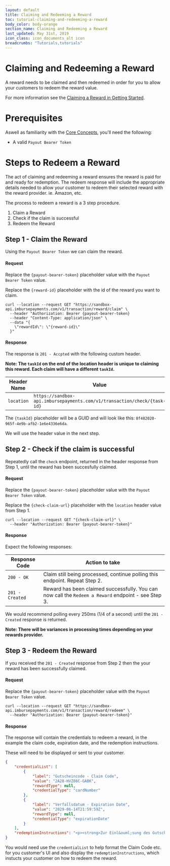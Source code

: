 ```yaml
---
layout: default
title: Claiming and Redeeming a Reward
toc: tutorial-claiming-and-redeeming-a-reward
body_color: body-orange
section_name: Claiming and Redeeming a Reward
last_updated: May 31st, 2019
icon_class: icon_documents_alt icon
breadcrumbs: "Tutorials,tutorials"
---
```

# Claiming and Redeeming a Reward
A reward needs to be claimed and then redeemed in order for you to allow your customers to redeem the reward value.

For more information see the [Claiming a Reward in Getting Started](/pages/getting-started/claiming-and-redeeming-a-reward).

# Prerequisites
Aswell as familiarity with the [Core Concepts](/pages/guides/core-concepts), you'll need the following:

- A valid `Payout Bearer Token`


# Steps to Redeem a Reward
The act of claiming and redeeming a reward ensures the reward is paid for and ready for redemption. The redeem response will include the appropriate details needed to allow your customer to redeem their selected reward with the reward provider. ie. Amazon, etc.

The process to redeem a reward is a 3 step procedure.

1. Claim a Reward
2. Check if the claim is successful
3. Redeem the Reward

## Step 1 - Claim the Reward
Using the `Payout Bearer Token` we can claim the reward.

#### Request
Replace the `{payout-bearer-token}` placeholder value with the `Payout Bearer Token` value.

Replace the `{reward-id}` placeholder with the id of the reward you want to claim.

```curl
curl --location --request GET "https://sandbox-api.imbursepayments.com/v1/transaction/reward/claim" \
  --header "Authorization: Bearer {payout-bearer-token}
  --header "Content-Type: application/json" \
  --data "{
    \"rewardId\": \"{reward-id}\"
  }"
```

#### Response
The response is `201 - Accpted` with the following custom header.

**Note: The `taskId` on the end of the location header is unique to claiming this reward. Each claim will have a different `taskId`.**

Header Name | Value
-|-
`location` | `https://sandbox-api.imbursepayments.com/v1/transaction/check/{task-id}`

The `{taskId}` placeholder will be a GUID and will look like this: `8f482020-965f-4e9b-afb2-1e6e4336e6da`.

We will use the header value in the next step.

## Step 2 - Check if the claim is successful
Repeatedly call the `check` endpoint, returned in the header response from Step 1, until the reward has been succesfully claimed.

#### Request
Replace the `{payout-bearer-token}` placeholder value with the `Payout Bearer Token` value.

Replace the `{check-claim-url}` placeholder with the `location` header value from Step 1.

```curl
curl --location --request GET "{check-claim-url}" \
  --header "Authorization: Bearer {payout-bearer-token}"
```

#### Response
Expect the following responses:

Response Code | Action to take
-|-
`200 - OK` | Claim still being processed, continue polling this endpoint. Repeat Step 2.
`201 - Created` | Reward has been claimed successfully. You can now call the `Redeem a Reward` endpoint - see Step 3.

We would recommend polling every 250ms (1/4 of a second) until the `201 - Created` response is returned.

**Note: There will be variances in processing times depending on your rewards provider.**

## Step 3 - Redeem the Reward
If you received the `201 - Created` response from Step 2 then the your reward has been successfully claimed.

#### Request
Replace the `{payout-bearer-token}` placeholder value with the `Payout Bearer Token` value.

```curl
curl --location --request GET "https://sandbox-api.imbursepayments.com/v1/transaction/reward/redeem" \
  --header "Authorization: Bearer {payout-bearer-token}"
```

#### Response
The response will contain the credentials to redeem a reward, in the example the claim code, expiration date, and the redemption instructions.

These will need to be displayed or sent to your customer.

```json
{
    "credentialList": [
        {
            "label": "Gutscheincode - Claim Code",
            "value": "2A28-HVZ86C-GABK",
            "rewardType": null,
            "credentialType": "cardNumber"
        },
        {
            "label": "Verfallsdatum - Expiration Date",
            "value": "2029-06-14T21:59:59Z",
            "rewardType": null,
            "credentialType": "expirationDate"
        }
    ],
    "redemptionInstructions": "<p><strong>Zur Einl&ouml;sung des Gutscheins gehen Sie bitte wie folgt vor:</strong></p><ol><li>Gehen Sie auf&nbsp;<a href=\\\"http://www.amazon.de/Geschenkgutscheine/b?ie=UTF8&amp;node=1571256031\\\">www.amazon.de/gp/gc</a>. Klicken Sie auf &bdquo;Gutschein einl&ouml;sen&ldquo; und geben Sie den Gutscheincode ein, wenn Sie dazu aufgefordert werden.</li><li>Gutscheinbetr&auml;ge werden w&auml;hrend des Abmeldevorgangs automatisch auf zur Teilnahme berechtigte Bestellungen angerechnet.</li><li>Verbleibende Differenzbetr&auml;ge Ihrer Bestellung sind mittels einer anderen Zahlungsmethode zu begleichen.</li></ol><p>Sie k&ouml;nnen die Gutscheincode auch eingeben, wenn Sie w&auml;hrend des Abmeldevorgangs dazu aufgefordert werden. Die Einl&ouml;sung Ihres Gutscheins ist bei der Nutzung des&nbsp;<a href=\\\"http://amazon.de/\\\">Amazon.de</a>&nbsp;1-Click&reg; Services jedoch nicht m&ouml;glich, es sei denn, Sie l&ouml;sen den Gutschein zun&auml;chst &uuml;ber Ihr Konto ein.</p><p><strong>To redeem the code, please proceed as follows:</strong></p><ol><li>Go to&nbsp;<a href=\\\"https://translate.google.com/translate?hl=en&amp;prev=_t&amp;sl=auto&amp;tl=en&amp;u=http://www.amazon.de/Geschenkgutscheine/b%3Fie%3DUTF8%26node%3D1571256031\\\">www.amazon.de/gp/gc</a>.&nbsp;Click &quot;Redeem Gift Card&quot; and enter the&nbsp;Claim Code when prompted.</li><li>Gift Card amounts will be applied automatically to eligible orders during the checkout process.</li><li>You must pay for any remaining balance on your order with another payment method.</li></ol><p>Your gift card claim code may also be entered when prompted during the checkout process but you will not be able to redeem your gift card using the&nbsp;<a href=\\\"http://amazon.de/\\\">Amazon.de</a>&nbsp;1-Click&reg; service or downloadable e-books unless you first redeem the gift card through Your Account.</p>"
}
```

You would need use the `credentialList` to help format the Claim Code etc. for you customer's UI and also display the `redemptionInstructions`, which instucts your customer on how to redeem the reward.